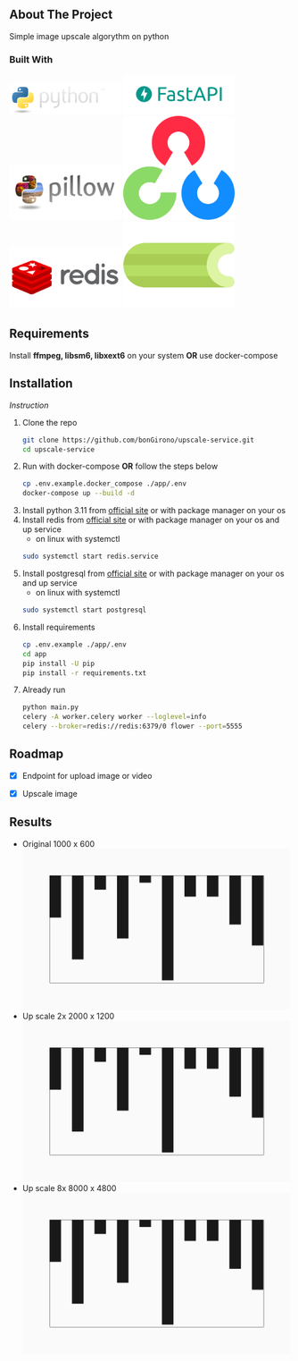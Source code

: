 ## About The Project
Simple image upscale algorythm on python


### Built With

<img alt="Python" src="logo%2Fpython.png" width="200"/>
<img alt="FastApi" src="logo%2Ffastapi.png" width="200"/>
<img alt="Pillow" src="logo%2Fpillow.png" width="200"/>
<img alt="OpenCV" src="logo%2Fopencv.png" width="200"/>
<img alt="Redis" src="logo%2Fredis.png" width="200"/>
<img alt="Celery" src="logo%2Fcelery.png" width="200"/>


## Requirements
Install **ffmpeg, libsm6, libxext6** on your system **OR** use docker-compose

## Installation

_Instruction_

1. Clone the repo
   ```sh
   git clone https://github.com/bonGirono/upscale-service.git
   cd upscale-service
   ```
2. Run with docker-compose **OR** follow the steps below 
   ```sh
   cp .env.example.docker_compose ./app/.env
   docker-compose up --build -d
   ```
3. Install python 3.11 from [official site](https://www.python.org) or with package manager on your os
4. Install redis from [official site](https://redis.io) or with package manager on your os and up service
   * on linux with systemctl
   ```sh
   sudo systemctl start redis.service
   ```
5. Install postgresql from [official site](https://www.postgresql.org) or with package manager on your os and up service
   * on linux with systemctl
   ```sh
   sudo systemctl start postgresql
   ```
7. Install requirements
   ```sh
   cp .env.example ./app/.env
   cd app
   pip install -U pip
   pip install -r requirements.txt
   ```
8. Already run
   ```sh
   python main.py
   celery -A worker.celery worker --loglevel=info
   celery --broker=redis://redis:6379/0 flower --port=5555
   ```


## Roadmap

- [X] Endpoint for upload image or video
- [x] Upscale image


## Results
* Original 1000 x 600
   ![input.png](demo%2Finput.png)
* Up scale 2x 2000 x 1200
  ![output2x.png](demo%2Foutput2x.png)
* Up scale 8x 8000 x 4800
  ![output8x.png](demo%2Foutput8x.png)
